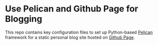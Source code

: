 # Use Pelican and Github Page for Blogging

This repo contains key configuration files to set up Python-based [Pelican](http://docs.getpelican.com/en/stable/) framework for a static personal blog site hosted on [Github Page](https://pages.github.com).